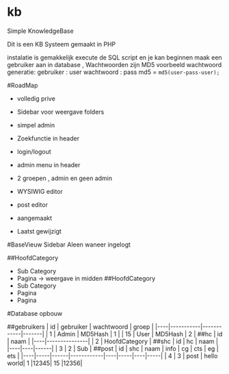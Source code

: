 # kb
Simple KnowledgeBase

Dit is een KB Systeem gemaakt in PHP

instalatie is gemakkelijk 
execute de SQL script en je kan beginnen 
maak een gebruiker aan in database , Wachtwoorden zijn MD5 
voorbeeld wachtwoord generatie: 
gebruiker : user 
wachtwoord : pass 
md5 = `md5(user-pass-user);` 

#RoadMap
+ volledig prive
+ Sidebar voor weergave folders
+ simpel admin
+ Zoekfunctie in header
+ login/logout
+ admin menu in header

+ 2 groepen , admin en geen admin
+ WYSIWIG editor
+ post editor
+ aangemaakt
+ Laatst gewijzigt

#BaseVieuw Sidebar
Aleen waneer ingelogt
 
##HoofdCategory
 * Sub Category
  * Pagina -> weergave in midden 
##HoofdCategory
 * Sub Category
  * Pagina
  * Pagina
 


#Database opbouw

##gebruikers
| id | gebruiker | wachtwoord | groep |
|----|-----------|------------|-------|
| 1	 |	 Admin	 | 	MD5Hash	  |   1	  |
| 15 | 	 User	 |  MD5Hash   |	  2	  |
##hc
| id |		naam	 |
|----|---------------|
| 2	 | HoofdCategory |
##shc
| id | hc | naam |
|----|----|------|
| 3	 | 2  | Sub	 |
##post
| id | shc | naam | 	info   | cg | cts | eg | ets |
|----|-----|------|------------|----|-----|----|-----|
| 4	 |	3  | post | hello world| 1  |12345| 15 |12356|

